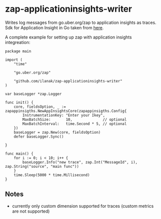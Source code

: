 # zap-applicationinsights-writer

Writes log messages from go.uber.org/zap to application insights as traces.</br>
Sdk for Application Insight in Go taken from [here](https://github.com/Microsoft/ApplicationInsights-Go).

A complete example for setting up zap with application insights integreation:

    package main

    import (
        "time"

        "go.uber.org/zap"

        "github.com/ilanak/zap-applicationinsights-writer"
    )

    var baseLogger *zap.Logger

    func init() {
        core, fieldsOption, _ := zapappinsigths.NewAppInsightsCore(zapappinsigths.Config{
            InstrumentationKey: "Enter your Ikey",
            MaxBatchSize:       10,              // optional
            MaxBatchInterval:   time.Second * 5, // optional
        })
        baseLogger = zap.New(core, fieldsOption)
        defer baseLogger.Sync()

    }

    func main() {
        for i := 0; i < 10; i++ {
            baseLogger.Info("new trace", zap.Int("MessageId", i), zap.String("source", "main func"))
        }
        time.Sleep(5000 * time.Millisecond)
    }

## Notes

* currently only custom dimension supported for traces (custom metrics are not supported)
